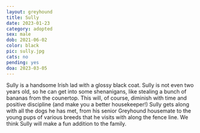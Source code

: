 ```yaml
---
layout: greyhound
title: Sully
date: 2023-01-23
category: adopted
sex: male
dob: 2021-06-02
color: black
pic: sully.jpg
cats: no
pending: yes
doa: 2023-03-05
---
```

Sully is a handsome Irish lad with a glossy black coat. Sully is not even two years old, so he can get into some shenanigans, like stealing a bunch of bananas from the counertop. This will, of course, diminish with time and positive discipline (and make you a better housekeeper!)  Sully gets along with all the dogs he has met, from his senior Greyhound housemate to the young pups of various breeds that he visits with along the fence line. We think Sully will make a fun addition to the family.
